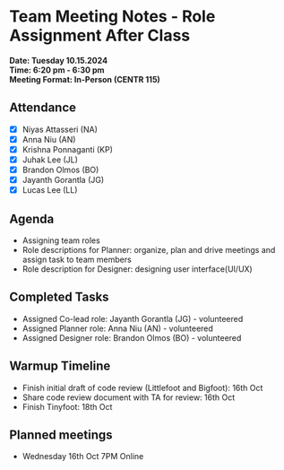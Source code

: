 # Team Meeting Notes - Role Assignment After Class

**Date: Tuesday 10.15.2024**\
**Time: 6:20 pm - 6:30 pm**\
**Meeting Format: In-Person (CENTR 115)**

## Attendance

- [x] Niyas Attasseri (NA)
- [x] Anna Niu (AN)
- [x] Krishna Ponnaganti (KP)
- [x] Juhak Lee (JL)
- [x] Brandon Olmos (BO)
- [x] Jayanth Gorantla (JG)
- [x] Lucas Lee (LL)

## Agenda

- Assigning team roles
- Role descriptions for Planner: organize, plan and drive meetings and assign task to team members
- Role description for Designer: designing user interface(UI/UX)

## Completed Tasks

- Assigned Co-lead role: Jayanth Gorantla (JG) - volunteered
- Assigned Planner role: Anna Niu (AN) - volunteered
- Assigned Designer role: Brandon Olmos (BO) - volunteered

## Warmup Timeline

- Finish initial draft of code review (Littlefoot and Bigfoot): 16th Oct
- Share code review document with TA for review: 16th Oct
- Finish Tinyfoot: 18th Oct

## Planned meetings

- Wednesday 16th Oct 7PM Online